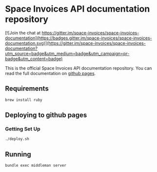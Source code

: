 # Space Invoices API documentation repository

[![Join the chat at https://gitter.im/space-invoices/space-invoices-documentation](https://badges.gitter.im/space-invoices/space-invoices-documentation.svg)](https://gitter.im/space-invoices/space-invoices-documentation?utm_source=badge&utm_medium=badge&utm_campaign=pr-badge&utm_content=badge)

This is the official Space Invoices API documentation repository.
You can read the full documentation on [github pages](https://space-invoices.github.io/space-invoices-documentation).

## Requirements

```bash
brew install ruby
```

## Deploying to github pages

### Getting Set Up

```bash
./deploy.sh
```

## Running

```bash
bundle exec middleman server
```
